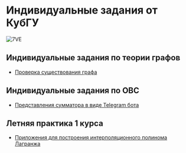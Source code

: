 # Индивидуальные задания от КубГУ

![7VE](https://github.com/OreoLand123/KUBSU_ndividual/assets/115007758/62120be2-be52-4043-a4b3-c70a4e01af2f)

## Индивидуальные задания по теории графов
 - [Проверка существования графа](https://github.com/OreoLand123/KUBSU_ndividual/tree/master/graph%20theory/individual%201)

## Индивидуальные задания по ОВС
 - [Представления сумматора в виде Telegram бота](https://github.com/OreoLand123/KUBSU_ndividual/tree/master/OVS/individual%201)

## Летняя практика 1 курса 
 - [Приложения для построения интерполяционного полинома Лагранжа](https://github.com/OreoLand123/KUBSU_ndividual/tree/master/summer_tasks/task_2) 

